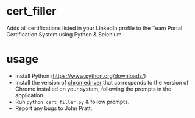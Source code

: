 # cert_filler
Adds all certifications listed in your LinkedIn profile to the Team Portal Certification System using Python &amp; Selenium.

# usage
- Install Python (https://www.python.org/downloads/)
- Install the version of [chromedriver](https://developer.chrome.com/docs/chromedriver#:~:text=ChromeDriver%20is%20a%20standalone%20server,locally%20or%20remotely%20using%20capabilities.) that corresponds to the version of Chrome installed on your system, following the prompts in the application.
- Run `python cert_filler.py` & follow prompts.
- Report any bugs to John Pratt.
